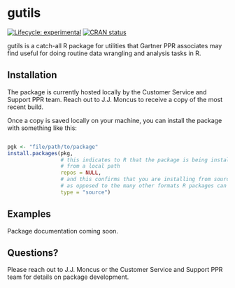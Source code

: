 
<!-- README.md is generated from README.Rmd. Please edit that file -->

# gutils

<!-- badges: start -->

[![Lifecycle:
experimental](https://img.shields.io/badge/lifecycle-experimental-orange.svg)](https://lifecycle.r-lib.org/articles/stages.html#experimental)
[![CRAN
status](https://www.r-pkg.org/badges/version/gutils)](https://CRAN.R-project.org/package=gutils)
<!-- badges: end -->

gutils is a catch-all R package for utilities that Gartner PPR
associates may find useful for doing routine data wrangling and analysis
tasks in R.

## Installation

The package is currently hosted locally by the Customer Service and
Support PPR team. Reach out to J.J. Moncus to receive a copy of the most
recent build.

Once a copy is saved locally on your machine, you can install the
package with something like this:

``` r

pgk <- "file/path/to/package"
install.packages(pkg, 
                 # this indicates to R that the package is being installed 
                 # from a local path
                 repos = NULL, 
                 # and this confirms that you are installing from source,
                 # as opposed to the many other formats R packages can take
                 type = "source")  
```

## Examples

Package documentation coming soon.

## Questions?

Please reach out to J.J. Moncus or the Customer Service and Support PPR
team for details on package development.
